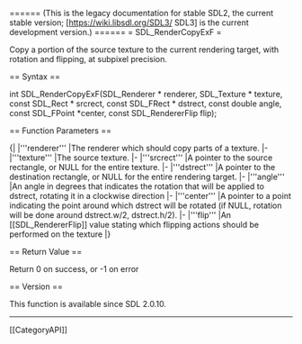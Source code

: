 ====== (This is the legacy documentation for stable SDL2, the current stable version; [https://wiki.libsdl.org/SDL3/ SDL3] is the current development version.) ======
= SDL_RenderCopyExF =

Copy a portion of the source texture to the current rendering target, with rotation and flipping, at subpixel precision.

== Syntax ==

<syntaxhighlight lang='c'>
int SDL_RenderCopyExF(SDL_Renderer * renderer,
                    SDL_Texture * texture,
                    const SDL_Rect * srcrect,
                    const SDL_FRect * dstrect,
                    const double angle,
                    const SDL_FPoint *center,
                    const SDL_RendererFlip flip);
</syntaxhighlight>

== Function Parameters ==

{|
|'''renderer'''
|The renderer which should copy parts of a texture.
|-
|'''texture'''
|The source texture.
|-
|'''srcrect'''
|A pointer to the source rectangle, or NULL for the entire texture.
|-
|'''dstrect'''
|A pointer to the destination rectangle, or NULL for the entire rendering target.
|-
|'''angle'''
|An angle in degrees that indicates the rotation that will be applied to dstrect, rotating it in a clockwise direction
|-
|'''center'''
|A pointer to a point indicating the point around which dstrect will be rotated (if NULL, rotation will be done around dstrect.w/2, dstrect.h/2).
|-
|'''flip'''
|An [[SDL_RendererFlip]] value stating which flipping actions should be performed on the texture
|}

== Return Value ==

Return 0 on success, or -1 on error

== Version ==

This function is available since SDL 2.0.10.

----
[[CategoryAPI]]


